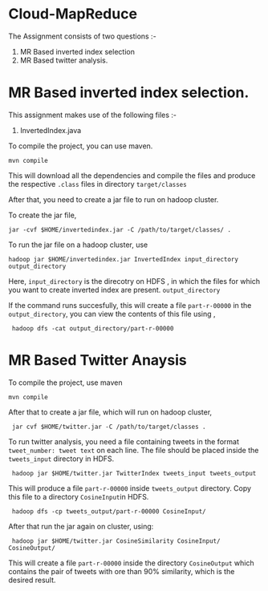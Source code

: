 # Cloud-MapReduce

The Assignment consists of two questions :- 

1. MR Based inverted index selection  
2. MR Based twitter analysis. 

# MR Based inverted index selection.

This assignment makes use of the following files :- 

1. InvertedIndex.java

To compile the project, you can use maven.

``` mvn compile ```

This will download all the dependencies and compile the files and produce the respective `.class` files in directory `target/classes` 

After that, you need to create a jar file to run on hadoop cluster.

To create the jar file,

```jar -cvf $HOME/invertedindex.jar -C /path/to/target/classes/ .```

To run the jar file on a hadoop cluster, use

```hadoop jar $HOME/invertedindex.jar InvertedIndex input_directory output_directory```

Here, `input_directory` is the direcotry on HDFS , in which the files for which you want to create inverted index are present.
`output_directory`

If the command runs succesfully, this will create a file `part-r-00000` in the `output_directory`, you can view the contents of
this file using ,

``` hadoop dfs -cat output_directory/part-r-00000```


# MR Based Twitter Anaysis

To compile the project, use maven

``` mvn compile ```

After that to create a jar file, which will run on hadoop cluster,

``` jar cvf $HOME/twitter.jar -C /path/to/target/classes .```

To run twitter analysis, you need a file containing tweets in the format `tweet_number: tweet text` on each line. The file should be placed inside the `tweets_input` directory in HDFS.

``` hadoop jar $HOME/twitter.jar TwitterIndex tweets_input tweets_output```

This will produce a file `part-r-00000` inside `tweets_output` directory. Copy this file to a directory `CosineInput`in HDFS.

``` hadoop dfs -cp tweets_output/part-r-00000 CosineInput/```

After that run the jar again on cluster, using:

``` hadoop jar $HOME/twitter.jar CosineSimilarity CosineInput/ CosineOutput/```

This will create a file `part-r-00000` inside the directory `CosineOutput` which contains the pair of tweets with ore than 90% similarity, which is the desired result.

